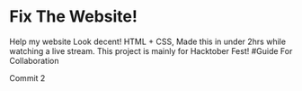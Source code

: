 # Fix The Website!
Help my website Look decent! HTML + CSS, Made this in under 2hrs while watching a live stream. This project is mainly for Hacktober Fest!
#Guide For Collaboration

Commit 2
